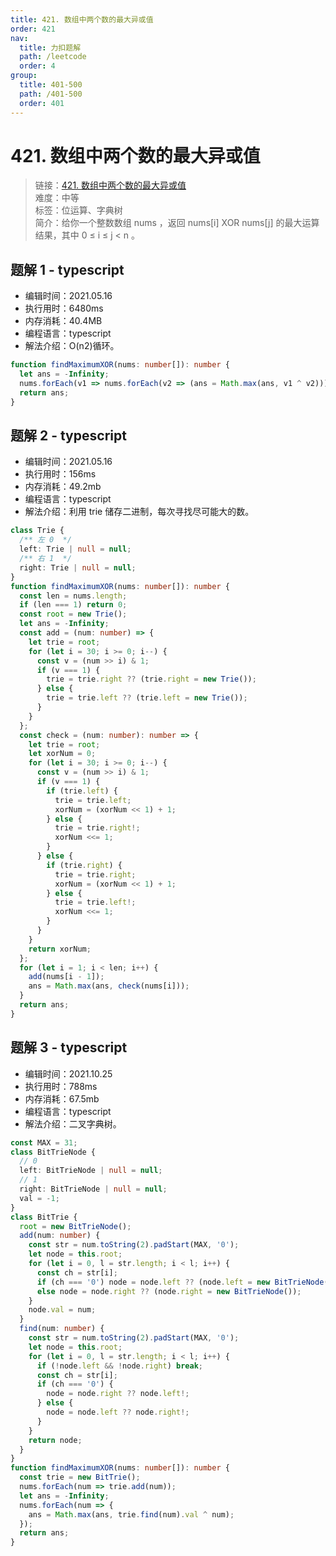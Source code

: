 ```yaml
---
title: 421. 数组中两个数的最大异或值
order: 421
nav:
  title: 力扣题解
  path: /leetcode
  order: 4
group:
  title: 401-500
  path: /401-500
  order: 401
---
```


# 421. 数组中两个数的最大异或值

> 链接：[421. 数组中两个数的最大异或值](https://leetcode-cn.com/problems/maximum-xor-of-two-numbers-in-an-array/)  
> 难度：中等  
> 标签：位运算、字典树  
> 简介：给你一个整数数组 nums ，返回 nums[i] XOR nums[j] 的最大运算结果，其中 0 ≤ i ≤ j < n 。

## 题解 1 - typescript

- 编辑时间：2021.05.16
- 执行用时：6480ms
- 内存消耗：40.4MB
- 编程语言：typescript
- 解法介绍：O(n2)循环。

```typescript
function findMaximumXOR(nums: number[]): number {
  let ans = -Infinity;
  nums.forEach(v1 => nums.forEach(v2 => (ans = Math.max(ans, v1 ^ v2))));
  return ans;
}
```

## 题解 2 - typescript

- 编辑时间：2021.05.16
- 执行用时：156ms
- 内存消耗：49.2mb
- 编程语言：typescript
- 解法介绍：利用 trie 储存二进制，每次寻找尽可能大的数。

```typescript
class Trie {
  /** 左 0  */
  left: Trie | null = null;
  /** 右 1  */
  right: Trie | null = null;
}
function findMaximumXOR(nums: number[]): number {
  const len = nums.length;
  if (len === 1) return 0;
  const root = new Trie();
  let ans = -Infinity;
  const add = (num: number) => {
    let trie = root;
    for (let i = 30; i >= 0; i--) {
      const v = (num >> i) & 1;
      if (v === 1) {
        trie = trie.right ?? (trie.right = new Trie());
      } else {
        trie = trie.left ?? (trie.left = new Trie());
      }
    }
  };
  const check = (num: number): number => {
    let trie = root;
    let xorNum = 0;
    for (let i = 30; i >= 0; i--) {
      const v = (num >> i) & 1;
      if (v === 1) {
        if (trie.left) {
          trie = trie.left;
          xorNum = (xorNum << 1) + 1;
        } else {
          trie = trie.right!;
          xorNum <<= 1;
        }
      } else {
        if (trie.right) {
          trie = trie.right;
          xorNum = (xorNum << 1) + 1;
        } else {
          trie = trie.left!;
          xorNum <<= 1;
        }
      }
    }
    return xorNum;
  };
  for (let i = 1; i < len; i++) {
    add(nums[i - 1]);
    ans = Math.max(ans, check(nums[i]));
  }
  return ans;
}
```

## 题解 3 - typescript

- 编辑时间：2021.10.25
- 执行用时：788ms
- 内存消耗：67.5mb
- 编程语言：typescript
- 解法介绍：二叉字典树。

```typescript
const MAX = 31;
class BitTrieNode {
  // 0
  left: BitTrieNode | null = null;
  // 1
  right: BitTrieNode | null = null;
  val = -1;
}
class BitTrie {
  root = new BitTrieNode();
  add(num: number) {
    const str = num.toString(2).padStart(MAX, '0');
    let node = this.root;
    for (let i = 0, l = str.length; i < l; i++) {
      const ch = str[i];
      if (ch === '0') node = node.left ?? (node.left = new BitTrieNode());
      else node = node.right ?? (node.right = new BitTrieNode());
    }
    node.val = num;
  }
  find(num: number) {
    const str = num.toString(2).padStart(MAX, '0');
    let node = this.root;
    for (let i = 0, l = str.length; i < l; i++) {
      if (!node.left && !node.right) break;
      const ch = str[i];
      if (ch === '0') {
        node = node.right ?? node.left!;
      } else {
        node = node.left ?? node.right!;
      }
    }
    return node;
  }
}
function findMaximumXOR(nums: number[]): number {
  const trie = new BitTrie();
  nums.forEach(num => trie.add(num));
  let ans = -Infinity;
  nums.forEach(num => {
    ans = Math.max(ans, trie.find(num).val ^ num);
  });
  return ans;
}
```
